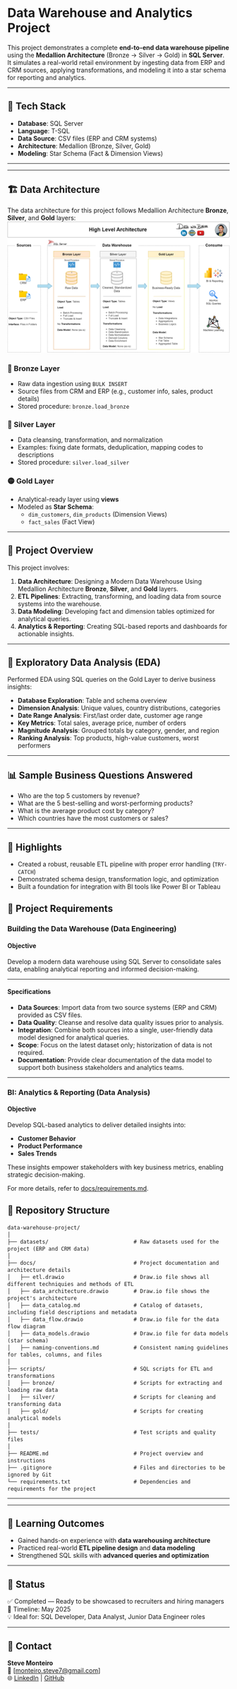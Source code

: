 
# Data Warehouse and Analytics Project

This project demonstrates a complete **end-to-end data warehouse pipeline** using the **Medallion Architecture** (Bronze → Silver → Gold) in **SQL Server**. It simulates a real-world retail environment by ingesting data from ERP and CRM sources, applying transformations, and modeling it into a star schema for reporting and analytics.

---

## 🧰 Tech Stack
- **Database**: SQL Server
- **Language**: T-SQL
- **Data Source**: CSV files (ERP and CRM systems)
- **Architecture**: Medallion (Bronze, Silver, Gold)
- **Modeling**: Star Schema (Fact & Dimension Views)

---

---
## 🏗️ Data Architecture

The data architecture for this project follows Medallion Architecture **Bronze**, **Silver**, and **Gold** layers:
![Data Architecture](docs/data_architecture.png)

### 🔹 Bronze Layer
- Raw data ingestion using `BULK INSERT`
- Source files from CRM and ERP (e.g., customer info, sales, product details)
- Stored procedure: `bronze.load_bronze`

### 🔸 Silver Layer
- Data cleansing, transformation, and normalization
- Examples: fixing date formats, deduplication, mapping codes to descriptions
- Stored procedure: `silver.load_silver`

### 🟡 Gold Layer
- Analytical-ready layer using **views**
- Modeled as **Star Schema**:
  - `dim_customers`, `dim_products` (Dimension Views)
  - `fact_sales` (Fact View)


---
## 📖 Project Overview

This project involves:

1. **Data Architecture**: Designing a Modern Data Warehouse Using Medallion Architecture **Bronze**, **Silver**, and **Gold** layers.
2. **ETL Pipelines**: Extracting, transforming, and loading data from source systems into the warehouse.
3. **Data Modeling**: Developing fact and dimension tables optimized for analytical queries.
4. **Analytics & Reporting**: Creating SQL-based reports and dashboards for actionable insights.

---

## 🧪 Exploratory Data Analysis (EDA)

Performed EDA using SQL queries on the Gold Layer to derive business insights:
- **Database Exploration**: Table and schema overview  
- **Dimension Analysis**: Unique values, country distributions, categories  
- **Date Range Analysis**: First/last order date, customer age range  
- **Key Metrics**: Total sales, average price, number of orders  
- **Magnitude Analysis**: Grouped totals by category, gender, and region  
- **Ranking Analysis**: Top products, high-value customers, worst performers

---

## 📊 Sample Business Questions Answered
- Who are the top 5 customers by revenue?
- What are the 5 best-selling and worst-performing products?
- What is the average product cost by category?
- Which countries have the most customers or sales?

---

## 🚀 Highlights
- Created a robust, reusable ETL pipeline with proper error handling (`TRY-CATCH`)
- Demonstrated schema design, transformation logic, and optimization
- Built a foundation for integration with BI tools like Power BI or Tableau


## 🚀 Project Requirements

### Building the Data Warehouse (Data Engineering)

#### Objective
Develop a modern data warehouse using SQL Server to consolidate sales data, enabling analytical reporting and informed decision-making.

---

#### Specifications
- **Data Sources**: Import data from two source systems (ERP and CRM) provided as CSV files.
- **Data Quality**: Cleanse and resolve data quality issues prior to analysis.
- **Integration**: Combine both sources into a single, user-friendly data model designed for analytical queries.
- **Scope**: Focus on the latest dataset only; historization of data is not required.
- **Documentation**: Provide clear documentation of the data model to support both business stakeholders and analytics teams.

---

### BI: Analytics & Reporting (Data Analysis)

#### Objective
Develop SQL-based analytics to deliver detailed insights into:
- **Customer Behavior**
- **Product Performance**
- **Sales Trends**

These insights empower stakeholders with key business metrics, enabling strategic decision-making.  

For more details, refer to [docs/requirements.md](docs/requirements.md).

## 📂 Repository Structure
```
data-warehouse-project/
│
├── datasets/                           # Raw datasets used for the project (ERP and CRM data)
│
├── docs/                               # Project documentation and architecture details
│   ├── etl.drawio                      # Draw.io file shows all different techniquies and methods of ETL
│   ├── data_architecture.drawio        # Draw.io file shows the project's architecture
│   ├── data_catalog.md                 # Catalog of datasets, including field descriptions and metadata
│   ├── data_flow.drawio                # Draw.io file for the data flow diagram
│   ├── data_models.drawio              # Draw.io file for data models (star schema)
│   ├── naming-conventions.md           # Consistent naming guidelines for tables, columns, and files
│
├── scripts/                            # SQL scripts for ETL and transformations
│   ├── bronze/                         # Scripts for extracting and loading raw data
│   ├── silver/                         # Scripts for cleaning and transforming data
│   ├── gold/                           # Scripts for creating analytical models
│
├── tests/                              # Test scripts and quality files
│
├── README.md                           # Project overview and instructions
├── .gitignore                          # Files and directories to be ignored by Git
└── requirements.txt                    # Dependencies and requirements for the project
```
---


---

## 🧠 Learning Outcomes
- Gained hands-on experience with **data warehousing architecture**
- Practiced real-world **ETL pipeline design** and **data modeling**
- Strengthened SQL skills with **advanced queries and optimization**

---

## 📌 Status
✅ Completed — Ready to be showcased to recruiters and hiring managers  
📅 Timeline: May 2025  
💡 Ideal for: SQL Developer, Data Analyst, Junior Data Engineer roles

---

## 🔗 Contact
**Steve Monteiro**  
📧 [monteiro.steve7@gmail.com]  
🌐 [LinkedIn](https://www.linkedin.com/in/steve-monteiro-02360a226/) | 
[GitHub](https://github.com/SteveM34)

